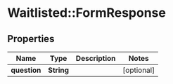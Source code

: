# Waitlisted::FormResponse

## Properties
Name | Type | Description | Notes
------------ | ------------- | ------------- | -------------
**question** | **String** |  | [optional] 


